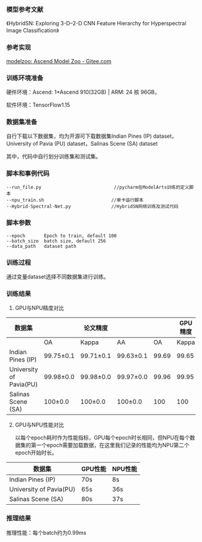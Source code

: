 ### **模型参考文献**

《HybridSN: Exploring 3-D–2-D CNN Feature Hierarchy for Hyperspectral Image Classification》

### **参考实现**

[modelzoo: Ascend Model Zoo - Gitee.com](https://gitee.com/hypaixym/modelzoo/tree/master/contrib/TensorFlow/Research/cv/HybridSN_for_TensorFlow)

### **训练环境准备**

硬件环境：Ascend: 1*Ascend 910(32GB) | ARM: 24 核 96GB，

软件环境：TensorFlow1.15

### **数据集准备**

自行下载以下数据集，均为开源可下载数据集Indian Pines (IP) dataset，University of Pavia (PU) dataset，Salinas Scene (SA) dataset

其中，代码中自行划分训练集和测试集。

### **脚本和事例代码**

```
--run_file.py                           //pycharm在ModelArts训练的定义脚本
--npu_train.sh                         //单卡运行脚本
--Hybrid-Spectral-Net.py               //HybridSN网络训练及测试代码
```

### **脚本参数**

```
--epoch       Epoch to train, default 100
--batch_size  batch size, default 256
--data_path   dataset path
```



### **训练过程**

通过变量dataset选择不同数据集进行训练。

### **训练结果**

   1. GPU与NPU精度对比

| 数据集                  |           | 论文精度  |           |       | GPU精度 |       |       | NPU精度 |       |
| ----------------------- | --------- | --------- | --------- | ----- | ------- | ----- | ----- | ------- | ----- |
|                         | OA        | Kappa     | AA        | OA    | Kappa   | AA    | OA    | Kappa   | AA    |
| Indian Pines (IP)       | 99.75±0.1 | 99.71±0.1 | 99.63±0.1 | 99.69 | 99.65   | 99.79 | 99.65 | 99.61   | 99.64 |
| University of Pavia(PU) | 99.98±0.0 | 99.98±0.0 | 99.97±0.0 | 99.96 | 99.95   | 99.91 | 99.98 | 99.97   | 99.92 |
| Salinas Scene (SA)      | 100±0.0   | 100±0.0   | 100±0.0   | 100   | 100     | 100   | 100   | 100     | 100   |

2. GPU与NPU性能对比

   以每个epoch耗时作为性能指标，GPU每个epoch时长相同，但NPU在每个数据集的第一个epoch需要加载数据，在这里我们记录的性能均为NPU第二个epoch开始时长。

| 数据集                  | GPU性能 | NPU性能 |
| ----------------------- | ------- | ------- |
| Indian Pines (IP)       | 70s     | 8s      |
| University of Pavia(PU) | 65s     | 36s     |
| Salinas Scene (SA)      | 80s     | 37s     |

### **推理结果**

推理性能：每个batch约为0.99ms



